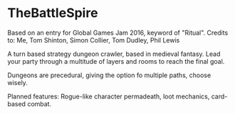 # TheBattleSpire

Based on an entry for Global Games Jam 2016, keyword of "Ritual".
Credits to: Me, Tom Shinton, Simon Collier, Tom Dudley, Phil Lewis

A turn based strategy dungeon crawler, based in medieval fantasy. Lead your party through a multitude of layers and rooms to reach the final goal.

Dungeons are precedural, giving the option fo multiple paths, choose wisely.

Planned features: Rogue-like character permadeath, loot mechanics, card-based combat.


